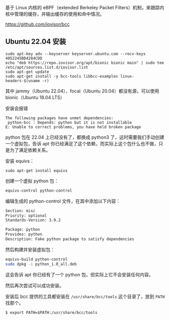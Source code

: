 基于 Linux 内核的 eBPF（extended Berkeley Packet Filters）机制，来跟踪内核中管理的缓存，并输出缓存的使用和命中情况。

https://github.com/iovisor/bcc


## Ubuntu 22.04 安装

```shell
sudo apt-key adv --keyserver keyserver.ubuntu.com --recv-keys 4052245BD4284CDD
echo "deb https://repo.iovisor.org/apt/bionic bionic main" | sudo tee /etc/apt/sources.list.d/iovisor.list
sudo apt-get update
sudo apt-get install -y bcc-tools libbcc-examples linux-headers-$(uname -r)
```

其中 jammy（Ubuntu 22.04）、focal（Ubuntu 20.04）都没有源，可以使用 bionic（Ubuntu 18.04 LTS）

安装会报错

```shell
The following packages have unmet dependencies:
 python-bcc : Depends: python but it is not installable
E: Unable to correct problems, you have held broken package
```

python 包在 22.04 上已经没有了，都换成 python3 了，这时需要我们手动创建一个虚拟包，告诉 apt 你已经满足了这个依赖，而实际上这个包什么也不做，只是为了满足依赖关系。

安装 equivs：

```shell
sudo apt-get install equivs
```

创建一个虚拟 python 包：

```bash
equivs-control python-control
```

编辑生成的 python-control 文件，在其中添加以下内容：

```bash
Section: misc
Priority: optional
Standards-Version: 3.9.2

Package: python
Provides: python
Description: Fake python package to satisfy dependencies
```

然后构建并安装虚拟包：

```bash
equivs-build python-control
sudo dpkg -i python_1.0_all.deb
```

这会告诉 apt 你已经有了一个 python 包，但实际上它不会安装任何内容。

然后再次尝试可以成功安装。

安装后 bcc 提供的工具都安装在 `/usr/share/bcc/tools` 这个目录了，放到 `PATH` 找那个。

```shell
$ export PATH=$PATH:/usr/share/bcc/tools
```

